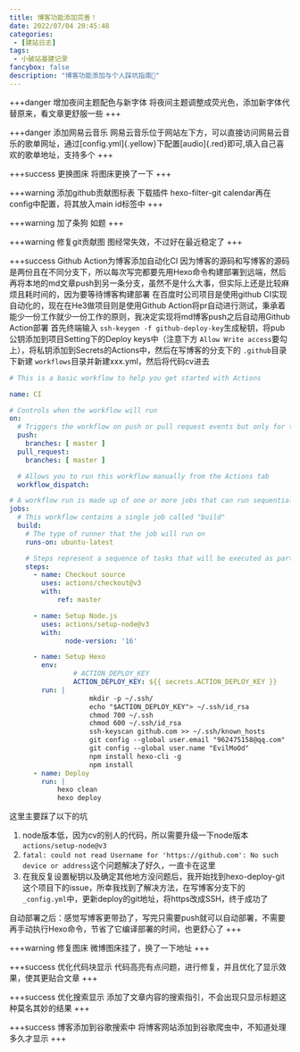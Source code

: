 ```yaml
---
title: 博客功能添加完善！
date: 2022/07/04 20:45:48
categories:
 - [建站日志]
tags:
 - 小破站基建记录
fancybox: false
description: "博客功能添加与个人踩坑指南💪"
---
```

+++danger 增加夜间主题配色与新字体
将夜间主题调整成荧光色，添加新字体代替原来，看文章更舒服一些
+++

+++danger 添加网易云音乐
网易云音乐位于网站左下方，可以直接访问网易云音乐的歌单网址，通过[config.yml]{.yellow}下配置[audio]{.red}即可,填入自己喜欢的歌单地址，支持多个
+++

+++success 更换图床
将图床更换了一下
+++

+++warning 添加github贡献图标表
下载插件 hexo-filter-git calendar再在config中配置，将其放入main id标签中
+++

+++warning 加了条狗
如题
+++

+++warning 修复git贡献图
图经常失效，不过好在最近稳定了
+++

+++success Github Action为博客添加自动化CI
因为博客的源码和写博客的源码是两份且在不同分支下，所以每次写完都要先用Hexo命令构建部署到远端，然后再将本地的md文章push到另一条分支，虽然不是什么大事，但实际上还是比较麻烦且耗时间的，因为要等待博客构建部署
在百度时公司项目是使用github CI实现自动化的，现在在He3做项目则是使用Github Action将pr自动进行测试，秉承着能少一份工作就少一份工作的原则，我决定实现将md博客push之后自动用Github Action部署
首先终端输入 `ssh-keygen -f github-deploy-key`生成秘钥，将pub公钥添加到项目Setting下的Deploy keys中（注意下方 `Allow Write access`要勾上），将私钥添加到Secrets的Actions中，然后在写博客的分支下的 `.github`目录下新建 `workflows`目录并新建xxx.yml，然后将代码cv进去

```yml
# This is a basic workflow to help you get started with Actions

name: CI

# Controls when the workflow will run
on:
  # Triggers the workflow on push or pull request events but only for the main branch
  push:
    branches: [ master ]
  pull_request:
    branches: [ master ]

  # Allows you to run this workflow manually from the Actions tab
  workflow_dispatch:

# A workflow run is made up of one or more jobs that can run sequentially or in parallel
jobs:
  # This workflow contains a single job called "build"
  build:
    # The type of runner that the job will run on
    runs-on: ubuntu-latest

    # Steps represent a sequence of tasks that will be executed as part of the job
    steps:
      - name: Checkout source
        uses: actions/checkout@v3
        with:
            ref: master

      - name: Setup Node.js
        uses: actions/setup-node@v3
        with:
              node-version: '16'

      - name: Setup Hexo
        env: 
                # ACTION_DEPLOY_KEY
                ACTION_DEPLOY_KEY: ${{ secrets.ACTION_DEPLOY_KEY }}
        run: |
                    mkdir -p ~/.ssh/
                    echo "$ACTION_DEPLOY_KEY"> ~/.ssh/id_rsa
                    chmod 700 ~/.ssh
                    chmod 600 ~/.ssh/id_rsa
                    ssh-keyscan github.com >> ~/.ssh/known_hosts
                    git config --global user.email "962475158@qq.com"
                    git config --global user.name "EvilMoOd"
                    npm install hexo-cli -g
                    npm install
      - name: Deploy
        run: |
            hexo clean
            hexo deploy
```

这里主要踩了以下的坑

1. node版本低，因为cv的别人的代码，所以需要升级一下node版本 `actions/setup-node@v3`
2. `fatal: could not read Username for 'https://github.com': No such device or address`这个问题解决了好久，一直卡在这里
3. 在我反复设置秘钥以及确定其他地方没问题后，我开始找到hexo-deploy-git这个项目下的issue，所幸我找到了解决方法，在写博客分支下的 `_config.yml`中，更新deploy的git地址，将https改成SSH，终于成功了

自动部署之后：感觉写博客更带劲了，写完只需要push就可以自动部署，不需要再手动执行Hexo命令，节省了它编译部署的时间，也更舒心了
+++

+++warning 修复图床
微博图床挂了，换了一下地址
+++

+++success 优化代码块显示
代码高亮有点问题，进行修复，并且优化了显示效果，使其更贴合文章
+++

+++success 优化搜索显示
添加了文章内容的搜索指引，不会出现只显示标题这种莫名其妙的结果
+++

+++success 博客添加到谷歌搜索中
将博客网站添加到谷歌爬虫中，不知道处理多久才显示
+++
